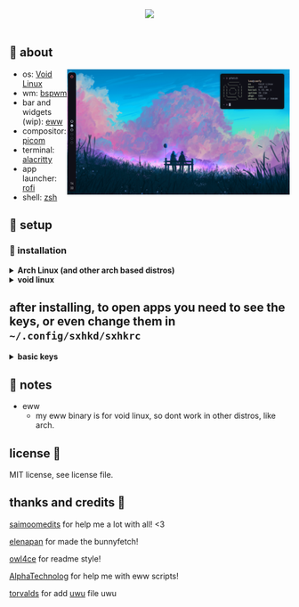 <div align="center">
  <img src="https://readme-typing-svg.herokuapp.com?size=32&lines=dotfiles"/>
</div>
<br>

## :herb: about

<img src="assets/showcase.png" alt="rice" align="right" width="400px">

- os: [Void Linux](https://voidlinux.org)
- wm: [bspwm](https://github.com/baskerville/bspwm)
- bar and widgets (wip): [eww](https://github.com/elkowar/eww)
- compositor: [picom](https://github.com/yshui/picom)
- terminal: [alacritty](https://github.com/alacritty/alacritty)
- app launcher: [rofi](https://github.com/davatorium/rofi)
- shell: [zsh](https://ohmyz.sh)

## :rocket: setup

### :blossom: installation
<details>
<summary><strong>Arch Linux (and other arch based distros)</strong></summary>

1. clone the repository

```
git clone https://github.com/justleoo/dotfiles
cd dotfiles
```

2. install the packages

```
yay -S sxhkd bspwm feh zsh picom tym dunst firefox nerd-fonts-complete
```

3. move the files 

```
cp .local/bin/* ~/.local/bin/
mkdir .scripts/
cp .scripts/* ~/.scripts/ 
chmod +x ./$HOME/.scripts/*
cp -r ./.config/* ~/.config/
chmod +x ~/.config/bspwm/bspwmrc
chmod +x ~/.config/eww/*
```
</details>

<details>
   <summary><strong>void linux</strong></summary>

### work in progress.
</details>

## after installing, to open apps you need to see the keys, or even change them in `~/.config/sxhkd/sxhkrc`

<details>
  <summary><strong>basic keys</strong></summary>

  | key | what this do? |
  | ----------- | ----------- |
  | `super + enter` | open terminal (i use alacritty, but you can change it) |
  | `super + r` | open rofi (app launcher) |
  | `super + f` | open firefox (browser) |
  | `super + p` | open flameshot |
  | `super + c` | restart bspwm |
  | `super + alt + q` | quit bspwm |
  | `super + q` | close and kill a window |

</details>

## :mushroom: notes

- eww
  - my eww binary is for void linux, so dont work in other distros, like arch.

## license 📜

MIT license, see license file.

## thanks and credits 💙

[saimoomedits](https://github.com/saimoomedits) for help me a lot with all! <3

[elenapan](https://github.com/elenapan) for made the bunnyfetch!

[owl4ce](https://github.com/owl4ce) for readme style!

[AlphaTechnolog](https://github.com/AlphaTechnolog) for help me with eww scripts!

[torvalds](https://github.com/torvalds) for add [uwu](https://github.com/justleoo/dotfiles/blob/main/uwu) file uwu
